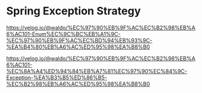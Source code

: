# Spring Exception Strategy 

https://velog.io/@waldo/%EC%97%90%EB%9F%AC%EC%B2%98%EB%A6%AC101-Enum%EC%9C%BC%EB%A1%9C-%EC%97%90%EB%9F%AC%EC%BD%94%EB%93%9C-%EA%B4%80%EB%A6%AC%ED%95%98%EA%B8%B0

https://velog.io/@waldo/%EC%97%90%EB%9F%AC%EC%B2%98%EB%A6%AC101-%EC%8A%A4%ED%94%84%EB%A7%81%EC%97%90%EC%84%9C-Exception-%EA%B3%B5%ED%86%B5-%EC%B2%98%EB%A6%AC%ED%95%98%EA%B8%B0

